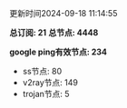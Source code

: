 更新时间2024-09-18 11:14:55

**总订阅: 21**
**总节点: 4448**

**google ping有效节点: 234**
- ss节点: 80
- v2ray节点: 149
- trojan节点: 5
